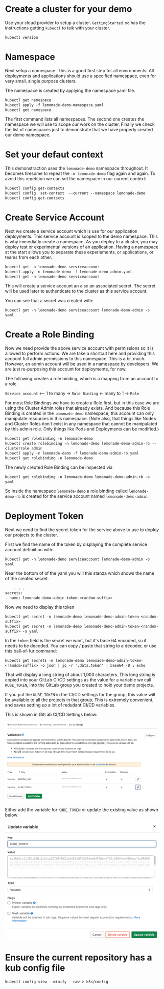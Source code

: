# Create a cluster for your demo

Use your cloud provider to setup a cluster. `GettingStarted.md` has the
instructions getting `kubectl` to talk with your cluster.

```
kubectl version
```

# Namespace

Next setup a namespace. This is a good first step for all environments. All
deployments and applications should use a specified namespace, even for very
small, single purpose clusters.

The namespace is created by applying the namespace yaml file. 

```
kubectl get namespace
kubectl apply -f lemonade-demo-namespace.yaml 
kubectl get namespace
```

The first command lists all namespaces. The second one creates the namespace
we will use to scope our work on the cluster. Finally we check the list of
namespaces just to demonstrate that we have properly created our demo
namespace.

# Set your defaut context

This demonstraction uses the `lemonade-demo` namespace throughout. It
becomes tiresome to repeat the `-n lemonade-demo` flag again and
again. To avoid this repetition we can set the namespace in our
current context:

```
kubectl config get-contexts
kubectl config  set-context  --current --namespace lemonade-demo
kubectl config get-contexts
```

# Create Service Account

Next we create a service account which is use for our application deployments.
This service account is scoped to the demo namespace. This is why immediatly
create a namespace. As you deploy to a cluster, you may deploy test or 
experimental versions of an application. Having a namespace at the start
allows you to separate these experiements, or applications, or teams
from each other. 

```
kubectl get -n lemonade-demo serviceaccount
kubectl apply -n lemonade-demo -f lemonade-demo-admin.yaml
kubectl get -n lemonade-demo serviceaccount
```

This will create a service account an also an associated secret. The secret
will be used later to authenticate to the cluster as this service account.

You can see that a secret was created with:

```
kubectl get -n lemonade-demo serviceaccount lemonade-demo-admin -o yaml
```

# Create a Role Binding

Now we need provide the above service account with permissions so it is
allowed to perform actions. We are take a shortcut here and providing this
account full admin permissions to this namespace. This is a bit much. However,
an admin account will be used in a namespace by developers. We are just
re-purposing this account for deployments, for now.

The following creates a role binding, which is a mapping from an account to
a role.

`Service account` <-- 1 to many -> `Role Binding` <- many to 1 -> `Role`

For most Role Bindings we have to create a Role first, but in this case we
are using the Cluster Admin roles that already exists. And because this 
Role Binding is created in the `lemonade-demo` namespace, this account can
only manipulate resources in this namespace. (Note also, that things like
Nodes and Cluster Roles don't exist in any namespace that cannot be
manipulated by this admin role. Only things like Pods and Deployments can be
modified.)

```
kubectl get rolebinding -n lemonade-demo
kubectl create rolebinding -n lemonade-demo lemonade-demo-admin-rb --clusterrole admin
kubectl apply -n lemonade-demo -f lemonade-demo-admin-rb.yaml
kubectl get rolebinding -n lemonade-demo
```

The newly creqted Role Binding can be inspected via:

```
kubectl get rolebinding -n lemonade-demo lemonade-demo-admin-rb -o yaml
```

So inside the namespace `lemonade-demo` a role binding called `lemonade-demo-rb`
is created for the service account named `lemonade-demo-admin`.

# Deployment Token

Next we need to find the secret token for the service above to use to deploy 
our projects to the cluster. 

First we find the name of the token by displaying the complete service account
definiition with:

```
kubectl get -n lemonade-demo serviceaccount lemonade-demo-admin -o yaml
```

Near the bottom of of the yaml you will this stanza which shows the name 
of the created secret:

```
    . . .
secrets:
- name: lemonade-demo-admin-token-<random-suffix>
```

Now we need to display this token

```
kubectl get secret -n lemonade-demo lemonade-demo-admin-token-<random-suffix>
kubectl get secret -n lemonade-demo lemonade-demo-admin-token-<random-suffix> -o yaml
```

In the `token` field is the secret we want, but it's base 64 encoded, so it
needs to be decoded. You can copy / paste that string to a decoder, or use 
this ball-of-fur command:

```
kubectl get secrets -n lemonade-demo lemonade-demo-admin-token-<random-suffix> -o json | jq -r '.data.token' | base64 -D ; echo 
```

That will display a long string of about 1,000 characters. This long string
is copied into your GitLab CI/CD settings as the value for a variable
we call `KUBE_TOKEN`, into the GitLab group you created to hold your
demo projects. 

If you put the `KUBE_TOKEN` in the CI/CD settings for the group, this
value will be available to all the projects in that group. This is
extremely convenient, and saves setting up a lot of redudant CI/CD variables.

This is shown in GitLab CI/CD Settings below:

![GitLab CI/CD Settings](CI-CD-KUBE_TOKEN_1.png)

Either add the variable for `KUBE_TOKEN` or update the existing value
as shown below:

![GitLab CI/CD Setting for KUBE_TOKEN](CI-CD-KUBE_TOKEN_2.png)


# Ensure the current repository has a kub config file

```
kubectl config view --minify --raw > k8s/config
```





